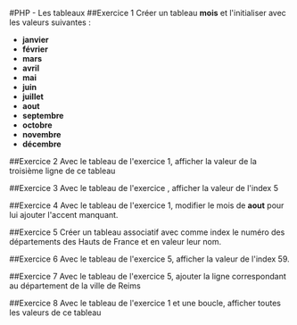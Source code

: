 #PHP - Les tableaux
##Exercice 1
Créer un tableau **mois** et l'initialiser avec les valeurs suivantes :
- **janvier**
- **février**
- **mars**
- **avril**
- **mai**
- **juin**
- **juillet**
- **aout**
- **septembre**
- **octobre**
- **novembre**
- **décembre**

##Exercice 2
Avec le tableau de l'exercice 1, afficher la valeur de la troisième ligne de ce tableau

##Exercice 3
Avec le tableau de l'exercice , afficher la valeur de l'index 5

##Exercice 4
Avec le tableau de l'exercice 1, modifier le mois de **aout** pour lui ajouter l'accent manquant.

##Exercice 5
Créer un tableau associatif avec comme index le numéro des départements des Hauts de France et en valeur leur nom.

##Exercice 6
Avec le tableau de l'exercice 5, afficher la valeur de l'index 59.

##Exercice 7
Avec le tableau de l'exercice 5, ajouter la ligne correspondant au département de la ville de Reims

##Exercice 8
Avec le tableau de l'exercice 1 et une boucle, afficher toutes les valeurs de ce tableau
